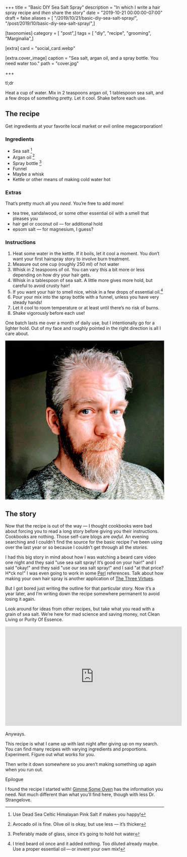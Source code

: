 +++
title = "Basic DIY Sea Salt Spray"
description = "In which I write a hair spray recipe and *then* share the story"
date = "2019-10-21 00:00:00-07:00"
draft = false
aliases = [ "/2019/10/21/basic-diy-sea-salt-spray/", "/post/2019/10/basic-diy-sea-salt-spray/",]

[taxonomies]
category = [ "post",]
tags = [ "diy", "recipe", "grooming", "Marginalia",]

[extra]
card = "social_card.webp"

[extra.cover_image]
caption = "Sea salt, argan oil, and a spray bottle. You need water too."
path = "cover.jpg"

+++

<aside class="admonition tldr">
  <p class="admonition-title">tl;dr</p>

Heat a cup of water. Mix in 2 teaspoons argan oil, 1 tablespoon sea
salt, and a few drops of something pretty. Let it cool. Shake before
each use.

</aside>

## The recipe

Get ingredients at your favorite local market or evil online
megacorporation!

### Ingredients

- Sea salt [^1]
- Argan oil [^2]
- Spray bottle [^3]
- Funnel
- Maybe a whisk
- Kettle or other means of making cold water hot

[^1]: Use Dead Sea Celtic Himalayan Pink Salt if makes you happy\!
[^2]: Avocado oil is fine. Olive oil is okay, but use less — it’s thicker
[^3]: Preferably made of glass, since it’s going to hold hot water

### Extras

That’s pretty much all you *need*. You’re free to add more\!

- tea tree, sandalwood, or some other essential oil with a smell that
  pleases you
- hair gel or coconut oil — for additional hold
- epsom salt — for magnesium, I guess?

### Instructions

1. Heat some water in the kettle. If it boils, let it cool a moment.
   You don’t want your first hairspray story to involve burn treatment.
2. Measure out one cup (roughly 250 ml) of hot water
3. Whisk in 2 teaspoons of oil. You can vary this a bit more or less
   depending on how dry your hair gets.
4. Whisk in a tablespoon of sea salt. A little more gives more hold,
   but careful to avoid crusty hair\!
5. If you want your hair to smell nice, whisk in a few drops of essential oil.[^4]
6. Pour your mix into the spray bottle with a funnel, unless you have
   very steady hands\!
7. Let it cool to room temperature or at least until there’s no risk of burns.
8. Shake vigorously before each use\!

[^4]: I tried beard oil once and it added nothing. Too diluted already
      maybe. Use a proper essential oil — or invent your own mix\!

One batch lasts me over a month of daily use, but I intentionally go for
a lighter hold. Out of my face and roughly pointed in the right
direction is all I care about.

![Still roughly pointed in the right direction halfway through the day](me.jpg)

## The story

Now that the recipe is out of the way — I thought cookbooks were bad
about forcing you to read a long story before giving you their
instructions. Cookbooks are nothing. Those self-care blogs are *awful*.
An evening searching and I couldn’t find the source for the basic recipe
I’ve been using over the last year or so because I couldn’t get through
all the *stories*.

I had this big story in mind about how I was watching a beard care video
one night and they said "use sea salt spray\! It’s good on your hair\!"
and I said "okay\!" and they said "use *our* sea salt spray\!" and I
said "at that price? H\*ck no\!" I was even going to work in some
[Perl](/tags/perl) references. Talk about how making your own hair spray
is another application of [The Three Virtues](http://threevirtues.com/).

But I got bored just writing the outline for that particular story. Now
it’s a year later, and I’m writing down the recipe somewhere permanent
to avoid losing it again.

Look around for ideas from other recipes, but take what you read with a
grain of sea salt. We’re here for mad science and saving money, not
Clean Living or Purity Of Essence.

<iframe width="560" height="315" src="https://www.youtube.com/embed/iyj_D2ivwS4" title="YouTube video player" frameborder="0" allow="accelerometer; autoplay; clipboard-write; encrypted-media; gyroscope; picture-in-picture" allowfullscreen></iframe>

Anyways.

This recipe is what I came up with last night after giving up on my
search. You can find many recipes with varying ingredients and
proportions. Experiment. Figure out what works for you.

Then write it down somewhere so you aren’t making something up again
when you run out.

<aside class="admonition">
  <p class="admonition-title">Epilogue</p>

I found the recipe I started with\! [Gimme Some
Oven](https://www.gimmesomeoven.com/diy/diy-sea-salt-texturizing-hair-spray/)
has the information you need. Not much different than what you’ll find
here, though with less Dr. Strangelove.

</aside>